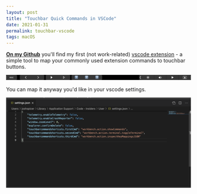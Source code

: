 ```yaml
---
layout: post
title: "Touchbar Quick Commands in VSCode"
date: 2021-01-31
permalink: touchbar-vscode
tags: macOS
---
```


[**On my Github**](https://github.com/joshspicer/vscode-touchbar-command-shortcut) you'll find my first (not work-related) [vscode extension](https://marketplace.visualstudio.com/items?itemName=joshspicer.touchbarcommandshortcuts) - a simple tool to map your commonly used extension commands to touchbar buttons.

![1.png](https://github.com/joshspicer/vscode-touchbar-command-shortcuts/blob/main/imgs/tb.png?raw=true)

You can map it anyway you'd like in your vscode settings.

![2.png](https://github.com/joshspicer/vscode-touchbar-command-shortcuts/blob/main/imgs/settings.png?raw=true)